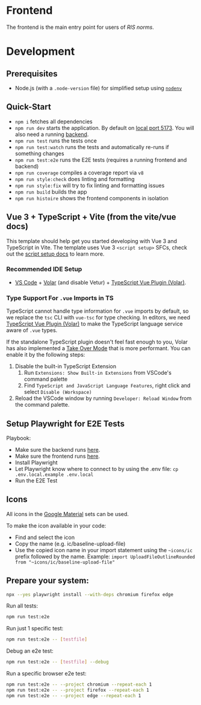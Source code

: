 # Frontend

The frontend is the main entry point for users of _RIS norms_.

# Development

## Prerequisites

- Node.js (with a `.node-version` file) for simplified setup using [`nodenv`](https://github.com/nodenv/nodenv)

## Quick-Start

- `npm i` fetches all dependencies
- `npm run dev` starts the application. By default on [local port 5173](http://localhost:5173). You will also need a running [backend](../backend/README.md).
- `npm run test` runs the tests once
- `npm run test:watch` runs the tests and automatically re-runs if something changes
- `npm run test:e2e` runs the E2E tests (requires a running frontend and backend)
- `npm run coverage` compiles a coverage report via `v8`
- `npm run style:check` does linting and formatting
- `npm run style:fix` will try to fix linting and formatting issues
- `npm run build` builds the app
- `npm run histoire` shows the frontend components in isolation

## Vue 3 + TypeScript + Vite (from the vite/vue docs)

This template should help get you started developing with Vue 3 and TypeScript in Vite. The template uses Vue 3 `<script setup>` SFCs, check out the [script setup docs](https://v3.vuejs.org/api/sfc-script-setup.html#sfc-script-setup) to learn more.

### Recommended IDE Setup

- [VS Code](https://code.visualstudio.com/) + [Volar](https://marketplace.visualstudio.com/items?itemName=Vue.volar) (and disable Vetur) + [TypeScript Vue Plugin (Volar)](https://marketplace.visualstudio.com/items?itemName=Vue.vscode-typescript-vue-plugin).

### Type Support For `.vue` Imports in TS

TypeScript cannot handle type information for `.vue` imports by default, so we replace the `tsc` CLI with `vue-tsc` for type checking. In editors, we need [TypeScript Vue Plugin (Volar)](https://marketplace.visualstudio.com/items?itemName=Vue.vscode-typescript-vue-plugin) to make the TypeScript language service aware of `.vue` types.

If the standalone TypeScript plugin doesn't feel fast enough to you, Volar has also implemented a [Take Over Mode](https://github.com/johnsoncodehk/volar/discussions/471#discussioncomment-1361669) that is more performant. You can enable it by the following steps:

1. Disable the built-in TypeScript Extension
   1. Run `Extensions: Show Built-in Extensions` from VSCode's command palette
   2. Find `TypeScript and JavaScript Language Features`, right click and select `Disable (Workspace)`
2. Reload the VSCode window by running `Developer: Reload Window` from the command palette.

## Setup Playwright for E2E Tests

Playbook:

- Make sure the backend runs [here](../DEVELOPING.md#how-to-run-locally).
- Make sure the frontend runs [here](../DEVELOPING.md#how-to-run-locally).
- Install Playwright
- Let Playwright know where to connect to by using the .env file: `cp .env.local.example .env.local`
- Run the E2E Test

## Icons

All icons in the [Google Material](https://icon-sets.iconify.design/ic) sets can be used.

To make the icon available in your code:

- Find and select the icon
- Copy the name (e.g. ic/baseline-upload-file)
- Use the copied icon name in your import statement using the `~icons/ic` prefix followed by the name. Example:
  `import UploadFileOutlineRounded from "~icons/ic/baseline-upload-file"`

## Prepare your system:

```bash
npx --yes playwright install --with-deps chromium firefox edge
```

Run all tests:

```bash
npm run test:e2e
```

Run just 1 specific test:

```bash
npm run test:e2e -- [testfile]
```

Debug an e2e test:

```bash
npm run test:e2e -- [testfile] --debug
```

Run a specific browser e2e test:

```bash
npm run test:e2e -- --project chromium --repeat-each 1
npm run test:e2e -- --project firefox --repeat-each 1
npm run test:e2e -- --project edge --repeat-each 1
```
